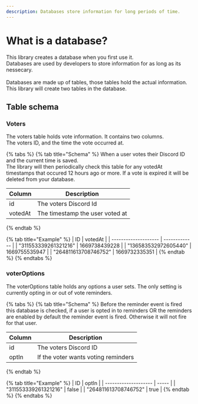```yaml
---
description: Databases store information for long periods of time.
---
```


# What is a database?

This library creates a database when you first use it.\
Databases are used by developers to store information for as long as its nessecary.\
\
Databases are made up of tables, those tables hold the actual information. This library will create two tables in the database.

## Table schema

### Voters

The voters table holds vote information. It contains two columns.\
The voters ID, and the time the vote occurred at.

{% tabs %}
{% tab title="Schema" %}
When a user votes their Discord ID and the current time is saved.\
The library will then periodically check this table for any votedAt timestamps that occured 12 hours ago or more. If a vote is expired it will be deleted from your database.

| Column  | Description                     |
| ------- | ------------------------------- |
| id      | The voters Discord Id           |
| votedAt | The timestamp the user voted at |
{% endtab %}

{% tab title="Example" %}
| ID                   | votedAt       |
| -------------------- | ------------- |
| "311553339261321216" | 1669738439228 |
| "136583532972605440" | 1669755535947 |
| "264811613708746752" | 1669732335351 |
{% endtab %}
{% endtabs %}

### voterOptions

The voterOptions table holds any options a user sets. The only setting is currently opting in or out of vote reminders.

{% tabs %}
{% tab title="Schema" %}
Before the reminder event is fired this database is checked, if a user is opted in to reminders OR the reminders are enabled by default the reminder event is fired. Otherwise it will not fire for that user.

| Column | Description                         |
| ------ | ----------------------------------- |
| id     | The voters Discord ID               |
| optIn  | If the voter wants voting reminders |
{% endtab %}

{% tab title="Example" %}
| ID                   | optIn |
| -------------------- | ----- |
| "311553339261321216" | false |
| "264811613708746752" | true  |
{% endtab %}
{% endtabs %}
